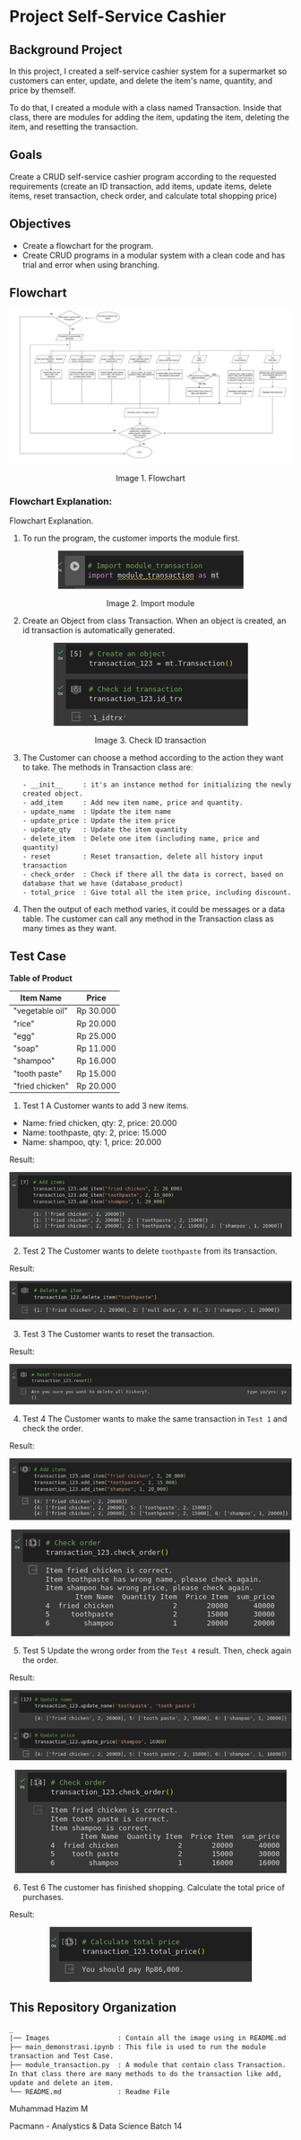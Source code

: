 # Project Self-Service Cashier

## **Background Project**
In this project, I created a self-service cashier system for a supermarket so customers can enter, update, and delete the item's name, quantity, and price by themself.
									
To do that, I created a module with a class named Transaction. Inside that class, there are modules for adding the item, updating the item, deleting the item, and resetting the transaction.

## **Goals**
Create a CRUD self-service cashier program according to the requested requirements (create an ID transaction, add items, update items, delete items, reset transaction, check order, and calculate total shopping price)

## **Objectives**
- Create a flowchart for the program. 
- Create CRUD programs in a modular system with a clean code and has trial and error when using branching.

## **Flowchart**
<p align="center">
<img src="Images/Flowchart self cashier project.jpg" alt="flow_chart" >
</p>
<p align="center">
Image 1. Flowchart
</p>

### Flowchart Explanation:
Flowchart Explanation.
1. To run the program, the customer imports the module first.
<p align="center">
<img src="/Images/Import module.png" alt="import_module" >
</p>
<p align="center">
Image 2. Import module
</p>

2. Create an Object from class Transaction. When an object is created, an id transaction is automatically generated. 
<p align="center">
<img src="/Images/Check ID.png" alt="check_id" >
</p>
<p align="center">
Image 3. Check ID transaction
</p>

3. The Customer can choose a method according to the action they want to take.
    The methods in Transaction class are:
    ```
    - __init__     : it's an instance method for initializing the newly created object.
    - add_item     : Add new item name, price and quantity.
    - update_name  : Update the item name
    - update_price : Update the item price
    - update_qty   : Update the item quantity
    - delete_item  : Delete one item (including name, price and quantity)
    - reset        : Reset transaction, delete all history input transaction
    - check_order  : Check if there all the data is correct, based on database that we have (database_product)
    - total_price  : Give total all the item price, including discount.
    ```

4. Then the output of each method varies, it could be messages or a data table. The customer can call any method in the Transaction class as many times as they want.

## **Test Case**
**Table of Product**

Item Name | Price |
--- | --- |
"vegetable oil"| Rp 30.000|
"rice"| Rp 20.000|
"egg"| Rp 25.000|
"soap"| Rp 11.000|
"shampoo"| Rp 16.000|
"tooth paste"| Rp 15.000|
"fried chicken"| Rp 20.000|

1. Test 1
A Customer wants to add 3 new items.
- Name: fried chicken, qty: 2, price: 20.000
- Name: toothpaste, qty: 2, price: 15.000
- Name: shampoo, qty: 1, price: 20.000

Result: 
<p align="center">
<img src="/Images/test_1.png" alt="test_1">
</p>

2. Test 2
The Customer wants to delete `toothpaste` from its transaction.
 
Result: 
<p align="center">
<img src="/Images/test_2.png" alt="test_2">
</p>

3. Test 3
The Customer wants to reset the transaction.

Result: 
<p align="center">
<img src="/Images/test_3.png" alt="test_3">
</p>

4. Test 4
The Customer wants to make the same transaction in `Test 1` and check the order.

Result: 
<p align="center">
<img src="/Images/test_41.png" alt="test_41">
</p>
<p align="center">
<img src="/Images/test_42.png" alt="test_42">
</p>

5. Test 5
Update the wrong order from the `Test 4` result. Then, check again the order.

Result: 
<p align="center">
<img src="/Images/test_51.png" alt="test_51">
</p>
<p align="center">
<img src="/Images/test_52.png" alt="test_52">
</p>

6. Test 6
The customer has finished shopping. Calculate the total price of purchases.

Result: 
<p align="center">
<img src="/Images/test_6.png" alt="test_6">


## **This Repository Organization**
```
_
|── Images                 : Contain all the image using in README.md
├── main_demonstrasi.ipynb : This file is used to run the module transaction and Test Case. 
├── module_transaction.py  : A module that contain class Transaction. In that class there are many methods to do the transaction like add, update and delete an item.
└── README.md              : Readme File
```

<!-- Shoutout to Grammarly for correcting the grammar.  -->

<!-- Instruction Python Project https://docs.google.com/document/d/1TyWrKr4xPFJu3IFwt4vUW5gLXgbNRcQjSYkpGVc376I/preview#heading=h.a7e393npqdkt
 -->

Muhammad Hazim M

Pacmann - Analystics & Data Science
Batch 14
